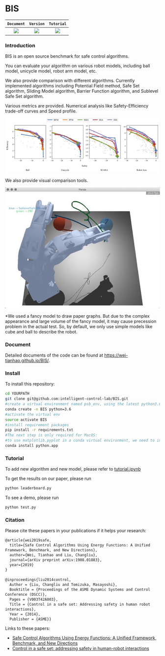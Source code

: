 # BIS
|`Document`  |`Version`  |`Tutorial`|
| :---:      | :---:     | :---:    |
| [<img src="https://img.shields.io/badge/docs-latest-blue">](https://wei-tianhao.github.io/BIS/build/html/index.html) | [<img src="https://img.shields.io/badge/version-1.0-brightgreen">]() | [<img src="https://img.shields.io/badge/tutorial-ipynb-red">](https://github.com/intelligent-control-lab/BIS/blob/master/tutorial.ipynb) |
### Introduction

BIS is an open source benchmark for safe control algorithms. 

You can evaluate your algorithm on various robot models, including ball model, unicycle model, robot arm model, etc. 

We also provide comparison with different algorithms. Currently implemented algorithms including Potential Field method, Safe Set algorithm, Sliding Model algorithm, Barrier Function algorithm, and Sublevel Safe Set algorithm. 

Various metrics are provided. Numerical analysis like Safety-Efficiency trade-off curves and Speed profile.

![passive_results](docs/images/passive_results.jpg)

We also provide visual comparison tools.

![visual_comparison](docs/images/visual_comparison.jpg)

*We used a fancy model to draw paper graphs. But due to the complex appearance and large volume of the fancy model, it may cause precession problem in the actual test. So, by default, we only use simple models like cube and ball to describe the robot.

### Document

Detailed documents of the code can be found at <https://wei-tianhao.github.io/BIS/>.

### Install

To install this repository:

```bash
cd YOURPATH
git clone git@github.com:intelligent-control-lab/BIS.git
#create a virtual environment named psb_env, using the latest python3.6
conda create -n BIS python=3.6
#activate the virtual env
source activate BIS
#install requirement packages
pip install -r requirements.txt
#The next step is only required for MacOS:
#to use matplotlib.pyplot in a conda virtual environment, we need to install python as a framework
conda install python.app
```
### Tutorial

To add new algorithm and new model, please refer to [tutorial.ipynb](https://github.com/intelligent-control-lab/BIS/blob/master/tutorial.ipynb)

To get the results on our paper, please run

```bash
python leaderboard.py
```

To see a demo, please run
```bash
python test.py
```
### Citation

Please cite these papers in your publications if it helps your research:

    @article{wei2019safe,
      title={Safe Control Algorithms Using Energy Functions: A Unified Framework, Benchmark, and New Directions},
      author={Wei, Tianhao and Liu, Changliu},
      journal={arXiv preprint arXiv:1908.01883},
      year={2019}
    }

    @inproceedings{liu2014control,
      Author = {Liu, Changliu and Tomizuka, Masayoshi},
      Booktitle = {Proceedings of the ASME Dynamic Systems and Control Conference (DSCC)},
      Pages = {V003T42A003},
      Title = {Control in a safe set: Addressing safety in human robot interactions},
      Year = {2014},
      Publisher = {ASME}}

Links to these papers:

- [Safe Control Algorithms Using Energy Functions: A Unified Framework, Benchmark, and New Directions](https://arxiv.org/abs/1908.01883?context=cs.SY)
- [Control in a safe set: addressing safety in human-robot interactions](https://pdfs.semanticscholar.org/0ec9/ceef9ed2926c0388636368454cd259ad23fe.pdf)

